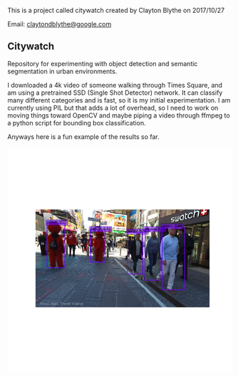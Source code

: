 

This is a project called citywatch created by Clayton Blythe on 2017/10/27

Email: claytondblythe@google.com

## Citywatch

Repository for experimenting with object detection and semantic segmentation in urban environments.

I downloaded a 4k video of someone walking through Times Square, and am using a pretrained SSD (Single Shot Detector) network. It can classify many different categories and is fast, so it is my initial experimentation. I am currently using PIL but that adds a lot of overhead, so I need to work on moving things toward OpenCV and maybe piping a video through ffmpeg to a python script for bounding box classification. 

Anyways here is a fun example of the results so far. 

![Alt Test](https://github.com/claytonblythe/citywatch/blob/master/figures/elmo_boxed.png)
